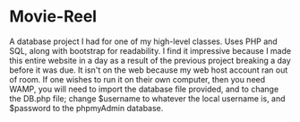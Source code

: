 # Movie-Reel
A database project I had for one of my high-level classes.  Uses PHP and SQL, along with bootstrap for readability.  I find it impressive because I made this entire website in a day as a result of the previous project breaking a day before it was due.  It isn't on the web because my web host account ran out of room.  If one wishes to run it on their own computer, then you need WAMP, you will need to import the database file provided, and to change the DB.php file; change $username to whatever the local username is, and $password to the phpmyAdmin database.
